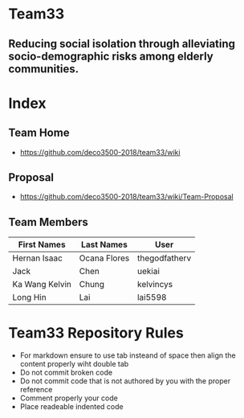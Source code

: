 # Team33 
## Reducing social isolation through alleviating socio-demographic risks among elderly communities.

# Index
## Team Home
* https://github.com/deco3500-2018/team33/wiki

## Proposal

* https://github.com/deco3500-2018/team33/wiki/Team-Proposal

## Team Members


| First Names  | Last Names  | User         | 
| ----------- |  --------   | ------------  |
|Hernan Isaac | Ocana Flores| thegodfatherv |
| Jack        | Chen        | uekiai        |
|Ka Wang Kelvin|Chung       |kelvincys      |
|Long Hin      |Lai         |lai5598         |




# Team33 Repository Rules 

* For markdown ensure to use tab insteand of space then align the content properly wiht double tab
* Do not commit broken code
* Do not commit code that is not authored by you with the proper reference
* Comment properly your code
* Place readeable indented code
